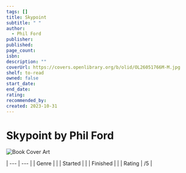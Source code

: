 ```yaml
---
tags: []
title: Skypoint
subtitle: " "
author:
  - Phil Ford
publisher: 
published: 
page_count: 
isbn: 
description: ""
coverUrl: https://covers.openlibrary.org/b/olid/OL26051766M-M.jpg
shelf: to-read
owned: false
start_date: 
end_date: 
rating: 
recommended_by: 
created: 2023-10-31
---
```


# Skypoint by Phil Ford

![Book Cover Art](https://covers.openlibrary.org/b/olid/OL26051766M-M.jpg)


| --- | --- |
| Genre |  |
| Started |  |
| Finished |  |
| Rating | /5 |

